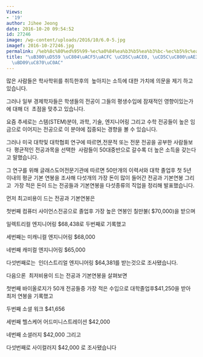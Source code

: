 ```yaml
---
Views:
- '19'
author: Jihee Jeong
date: 2016-10-20 09:54:52
id: 27246
image: /wp-content/uploads/2016/10/6.0-5.jpg
imagef: 2016-10-27246.jpg
permalink: /%eb%8c%80%ed%95%99-%ec%a0%84%ea%b3%b5%ea%b3%bc-%ec%b5%9c%ea%b3%a0-%ec%b5%9c%ec%a0%80%ea%b8%b0%eb%b3%b8%ec%97%b0%eb%b4%89%ec%a1%b0%ec%82%ac/
title: "\uB300\uD559 \uC804\uACF5\uACFC \uCD5C\uACE0, \uCD5C\uC800\uAE30\uBCF8\uC5F0\
  \uBD09\uC870\uC0AC"
---
```


많은 사람들은 학사학위를 취득한후의  높아지는 소득에 대한 가치에 의문을 제기 하고 있습니다.

그러나 일부 경제학자들은 학생들의 전공이 그들의 평생수입에 잠재적인 영향이있는가에 대해 더  초점을 맞추고 있습니다.

요즘 추세로는 스템(STEM)분야, 과학, 기술, 엔지니어링 그리고 수학 전공들이 높은 임금으로 이어지는 전공으로 이 분야에 집중되는 경향을 볼 수 있습니다.

그러나 미국 대학및 대학협회 연구에 따르면,전문적 또는 전문 전공을 공부한 사람들보다  평균적인 전공과목을 선택한  사람들이 50대중반으로 갈수록 더 높은 소득을 갖는다고 말했습니다.

그 연구를 위해 글래스도어전문기관에 따르면 50만개의 이력서와 대학 졸업후 첫 5년 이내의 평균 기본 연봉을 조사해 다섯개의 가장 돈이 많이 들어간 전공과 기본연봉 그리고  가장 적은 돈이 드는 전공들과 기본연봉을 다섯종류의 직업을 정리해 발표했습니다.

먼저 최고비용이 드는 전공과 기본연봉은

첫번째 컴퓨터 사이언스전공으로 졸업후 가장 높은 연봉인 칠만불( $70,000)을 받으며

일렉트리컬 엔지니어링 $68,438로 두번째로 기록했고

세번째는 미캐니컬 엔지니어링 $68,000

네번째 캐미컬 엔지니어링 $65,000

다섯번째로는  인더스트리얼 엔지니어링 $64,381를 받는것으로 조사됐습니다.

다음으론  최저비용이 드는 전공과 기본연봉을 살펴보면

첫번째 바이올로지가 50개 전공들중 가장 적은 수입으로 대학졸업후$41,250을 받아 최저 연봉을 기록했고

두번째 소셜 워크 $41,656

세번째 헬스케어 어드미니스트레이션 $42,000

네번째 소셜러지 $42,000 그리고

다섯번째로 사이컬러지 $42,000 로 조사됐습니다